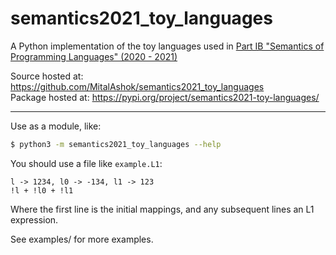 semantics2021_toy_languages
===========================

A Python implementation of the toy languages used in [Part IB "Semantics of Programming Languages" (2020 - 2021)](https://www.cl.cam.ac.uk/teaching/2021/Semantics/)

Source hosted at: https://github.com/MitalAshok/semantics2021_toy_languages  
Package hosted at: https://pypi.org/project/semantics2021-toy-languages/

---

Use as a module, like:

```bash
$ python3 -m semantics2021_toy_languages --help
```

You should use a file like `example.L1`:

```
l -> 1234, l0 -> -134, l1 -> 123
!l + !l0 + !l1
```

Where the first line is the initial mappings, and any subsequent lines an L1 expression.

See examples/ for more examples.
